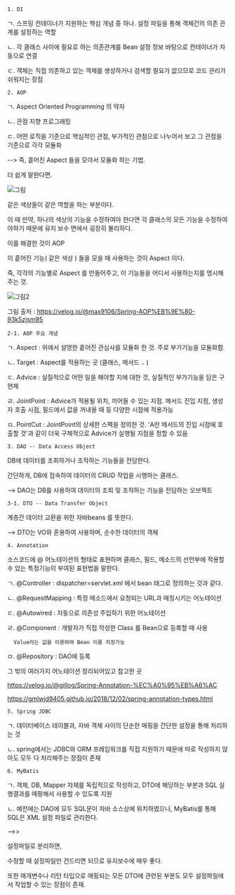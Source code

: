     1. DI
ㄱ. 스프링 컨테이너가 지원하는 핵심 개념 중 하나.
   설정 파일을 통해 객체간의 의존 관계를 설정하는 역할
   
ㄴ. 각 클래스 사이에 필요로 하는 의존관계를 Bean 설정 정보 바탕으로 컨테이너가 자동으로 연결

ㄷ. 객체는 직접 의존하고 있는 객체를 생성하거나 검색할 필요가 없으므로 코드 관리가 쉬워지는 장점

    2. AOP
ㄱ. Aspect Oriented Programming 의 약자

ㄴ. 관점 지향 프로그래밍

ㄷ. 어떤 로직을 기준으로 핵심적인 관점, 부가적인 관점으로 나누어서 보고 그 관점을 기준으로 각각 모듈화

--> 즉, 흩어진 Aspect 들을 모아서 모듈화 하는 기법.

더 쉽게 말한다면.

![그림](https://user-images.githubusercontent.com/44426450/127453658-5e5a9501-ab85-4a45-9cf1-9ddd716dc96f.PNG)

같은 색상들이 같은 역할을 하는 부분이다.

이 때 만약, 하나의 색상의 기능을 수정하여야 한다면 각 클래스의 모든 기능을 수정하여야하기 때문에 유지 보수 면에서 굉장히 불리하다.

이를 해결한 것이 AOP

이 흩어진 기능( 같은 색상 ) 들을 모을 때 사용하는 것이 Aspect 이다.

즉, 각각의 기능별로 Aspect 를 만들어주고, 이 기능들을 어디서 사용하는지를 명시해주는 것.

![그림2](https://user-images.githubusercontent.com/44426450/127454033-8e95d338-46f2-4e67-8d5b-7a2a72b190c5.PNG)

그림 출처 : https://velog.io/@max9106/Spring-AOP%EB%9E%80-93k5zjsm95

    2-1. AOP 주요 개념
ㄱ. Aspect : 위에서 설명한 흩어진 관심사를 모듈화 한 것. 주로 부가기능을 모듈화함.

ㄴ. Target : Aspect를 적용하는 곳 (클래스, 메서드 .. )

ㄷ. Advice : 실질적으로 어떤 일을 해야할 지에 대한 것, 실질적인 부가기능을 담은 구현체

ㄹ. JointPoint : Advice가 적용될 위치, 끼어들 수 있는 지점. 메서드 진입 지점, 생성자 호출 시점, 필드에서 값을 꺼내올 때 등 다양한 시점에 적용가능

ㅁ. PointCut : JointPoint의 상세한 스펙을 정의한 것. 'A란 메서드의 진입 시점에 호출할 것'과 같이 더욱 구체적으로 Advice가 실행될 지점을 정할 수 있음

    3. DAO -- Data Access Object
DB에 데이터를 조회하거나 조작하는 기능들을 전담한다.

간단하게, DB에 접속하여 데이터의 CRUD 작업을 시행하는 클래스.

--> DAO는 DB를 사용하여 데이터의 조회 및 조작하는 기능을 전담하는 오브젝트

    3-1. DTO -- Data Transfer Object
계층간 데이터 교환을 위한 자바beans 를 뜻한다.

--> DTO는 VO와 혼용하여 사용하며, 순수한 데이터의 객체

    4. Annotation
소스코드에 @ 어노테이션의 형태로 표현하며 클래스, 필드, 메소드의 선언부에 적용할 수 있는 특정기능이 부여된 표현법을 말한다.

ㄱ. @Controller : dispatcher=servlet.xml 에서 bean 태그로 정의하는 것과 같다.

ㄴ. @RequestMapping : 특정 메소드에서 요청되는 URL과 매칭시키는 어노테이션

ㄷ. @Autowired : 자동으로 의존성 주입하기 위한 어노테이션

ㄹ. @Component : 개발자가 직접 작성한 Class 를 Bean으로 등록할 때 사용

      Value라는 값을 이용하여 Bean 이름 지정가능
      
ㅁ. @Repository : DAO에 등록      

그 밖의 여러가지 어노테이션 정리되어있고 참고한 곳

https://velog.io/@gillog/Spring-Annotation-%EC%A0%95%EB%A6%AC

https://gmlwjd9405.github.io/2018/12/02/spring-annotation-types.html

    5. Spring JDBC
ㄱ. 데이터베이스 테이블과, 자바 객체 사이의 단순한 매핑을 간단한 설정을 통해 처리하는 것

ㄴ. spring에서는 JDBC와 ORM 프레임워크를 직접 지원하기 때문에 따로 작성하지 않아도 모두 다 처리해주는 장점이 존재

    6. MyBatis
ㄱ. 객체, DB, Mapper 자체를 독립적으로 작성하고, DTO에 해당하는 부분과 SQL 실행결과를 매핑해서 사용할 수 있도록 지원

ㄴ. 예전에는 DAO에 모두 SQL문이 자바 소스상에 위치하였으나, MyBatis를 통해 SQL은 XML 설정 파일로 관리한다.

-->> 

설정파일로 분리하면, 

수정할 때 설정파일만 건드리면 되므로 유지보수에 매우 좋다.

또한 매개변수나 리턴 타입으로 매핑되는 모든 DTO에 관련된 부분도 모두 설정파일에서 작업할 수 있는 장점이 존재.








